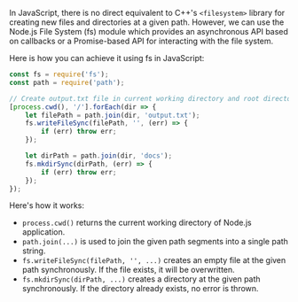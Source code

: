 In JavaScript, there is no direct equivalent to C++'s `<filesystem>` library for creating new files and directories at a given path. However, we can use the Node.js File System (fs) module which provides an asynchronous API based on callbacks or a Promise-based API for interacting with the file system.

Here is how you can achieve it using fs in JavaScript:

```javascript
const fs = require('fs');
const path = require('path');

// Create output.txt file in current working directory and root directory
[process.cwd(), '/'].forEach(dir => {
    let filePath = path.join(dir, 'output.txt');
    fs.writeFileSync(filePath, '', (err) => {
        if (err) throw err;
    });

    let dirPath = path.join(dir, 'docs');
    fs.mkdirSync(dirPath, (err) => {
        if (err) throw err;
    });
});
```

Here's how it works:
- `process.cwd()` returns the current working directory of Node.js application.
- `path.join(...)` is used to join the given path segments into a single path string.
- `fs.writeFileSync(filePath, '', ...)` creates an empty file at the given path synchronously. If the file exists, it will be overwritten.
- `fs.mkdirSync(dirPath, ...)` creates a directory at the given path synchronously. If the directory already exists, no error is thrown.
